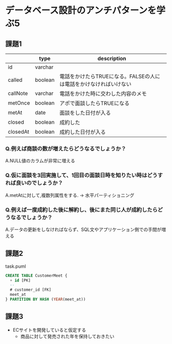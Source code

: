 # データベース設計のアンチパターンを学ぶ5

## 課題1
|       | type    | description   |
|-------|---------|---------------|
| id    | varchar | |
| called | boolean | 電話をかけたらTRUEになる。FALSEの人には電話をかけなければいけない |
| callNote | varchar |電話をかけた時に交わした内容のメモ  |
| metOnce      | boolean | アポで面談したらTRUEになる|
| metAt      | date    |  面談をした日付が入る |
| closed      | boolean       |成約した |
| closedAt      | boolean |成約した日付が入る |

### Q.例えば商談の数が増えたらどうなるでしょうか？
A.NULL値のカラムが非常に増える

### Q.仮に面談を3回実施して、1回目の面談日時を知りたい時はどうすれば良いのでしょうか？
A.metAtに対して,複数列属性をする.
→ 水平パーティショニング

### Q.例えば一度成約した後に解約し、後にまた同じ人が成約したらどうなるでしょうか？ 
A.データの更新をしなければならず、SQL文やアプリケーション側での手間が増える

## 課題2
task.puml
```sql
CREATE TABLE CustomerMeet {
  + id [PK]
  --
  # customer_id [FK]
  meet_at
} PARTITION BY HASH (YEAR(meet_at))
```

## 課題3
- ECサイトを開発していると仮定する
    - 商品に対して発売された年を保持しておきたい
